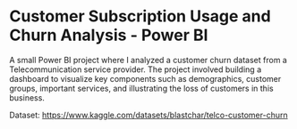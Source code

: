 # Customer Subscription Usage and Churn Analysis - Power BI

A small Power BI project where I analyzed a customer churn dataset from a Telecommunication service provider. The project involved building a dashboard to visualize key components such as demographics, customer groups, important services, and illustrating the loss of customers in this business.

Dataset: https://www.kaggle.com/datasets/blastchar/telco-customer-churn
